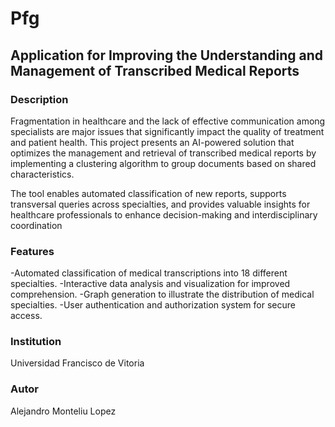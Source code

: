 # Pfg

## Application for Improving the Understanding and Management of Transcribed Medical Reports

### Description

Fragmentation in healthcare and the lack of effective communication among specialists are major issues that significantly impact the quality of treatment and patient health. This project presents an AI-powered solution that optimizes the management and retrieval of transcribed medical reports by implementing a clustering algorithm to group documents based on shared characteristics.

The tool enables automated classification of new reports, supports transversal queries across specialties, and provides valuable insights for healthcare professionals to enhance decision-making and interdisciplinary coordination

### Features

-Automated classification of medical transcriptions into 18 different specialties.
-Interactive data analysis and visualization for improved comprehension.
-Graph generation to illustrate the distribution of medical specialties.
-User authentication and authorization system for secure access.

### Institution
Universidad Francisco de Vitoria

### Autor
Alejandro Monteliu Lopez


